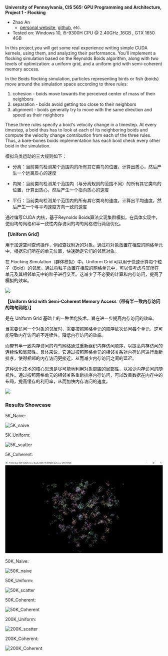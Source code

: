 **University of Pennsylvania, CIS 565: GPU Programming and Architecture,
Project 1 - Flocking**

* Zhao An
  *  [personal website](https://volleria.github.io/), [github](https://github.com/Volleria), etc.
* Tested on: Windows 10, i5-9300H CPU @ 2.40GHz ,16GB , GTX 1650 4GB



In this project,you will get some real experience writing simple CUDA kernels, using them, and analyzing their performance. You'll implement a flocking simulation based on the Reynolds Boids algorithm, along with two levels of optimization: a uniform grid, and a uniform grid with semi-coherent memory access.

In the Boids flocking simulation, particles representing birds or fish (boids) move around the simulation space according to three rules:

1. cohesion - boids move towards the perceived center of mass of their neighbors
2. separation - boids avoid getting too close to their neighbors
3. alignment - boids generally try to move with the same direction and speed as their neighbors

These three rules specify a boid's velocity change in a timestep. At every timestep, a boid thus has to look at each of its neighboring boids and compute the velocity change contribution from each of the three rules. Thus, a bare-bones boids implementation has each boid check every other boid in the simulation.



模拟鸟类运动的三大规则如下：

- 分离：当前类鸟检测某个范围内的所有其它类鸟的位置，计算出质心，然后产生一个远离质心的速度

- 内聚：当前类鸟检测某个范围内（与分离规则的范围不同）的所有其它类鸟的位置，计算出质心，然后产生一个指向质心的速度

- 平行：当前类鸟检测某个范围内的所有其它类鸟的速度，计算出平均速度，然后产生一个与平均速度方向一致的速度

  

通过编写CUDA 内核，基于Reynolds Boids算法实现集群模拟。在具体实现中，使用均匀网格和半一致性内存访问的均匀网格进行两级优化。

**【Uniform Grid】**

用于加速空间查询操作，例如查找附近的对象。通过将对象放置在相应的网格单元中，根据它们所在的单元位置，快速确定它们的邻居对象。

在 Flocking Simulation（群体模拟）中，Uniform Grid 可以用于快速计算每个粒子（Boid）的邻居。通过将粒子放置在相应的网格单元中，可以仅考虑与其所在单元及其相邻单元中的粒子进行交互。这减少了不必要的计算和内存访问，提高了模拟的效率。

![](images/Boids%20Ugrids%20buffers%20naive.png)



**【Uniform Grid with Semi-Coherent Memory Access（带有半一致内存访问的均匀网格）】**

是在 Uniform Grid 基础上的一种优化技术，旨在进一步提高内存访问的效率。

当需要访问一个对象的邻居时，需要按照网格单元的顺序依次访问每个单元，这可能导致内存访问的不连续性，降低内存访问的效率。

而带有半一致内存访问的均匀网格通过重新组织内存访问顺序，以提高内存访问的连续性和局部性。具体来说，它通过按照网格单元的相邻关系对内存访问进行重新排序，使得相邻的内存访问更接近，从而减少内存访问之间的延迟。

这种优化技术的核心思想是尽可能地利用对象周围的局部性，以减少内存访问的随机性。通过按照网格单元的相邻关系重新排序内存访问，可以改善数据在内存中的布局，提高缓存的利用率，从而加快内存访问的速度。

![](images/Boids%20Ugrids%20buffers%20data%20coherent.png)



### Results Showcase

5K_Naive:

![5K_naive](images/5K_naive.gif)

5K_Uniform:

![5K_scatter](images/5K_scatter.gif)

5K_Coherent:

![5K_Coherent](images/5K_Coherent.gif)

50K_Naive:

![50K_naive](images/50K_naive.gif)

50K_Uniform:

![50K_scatter](images/50K_scatter.gif)

50K_Coherent:

![50K_Coherent](images/50K_Coherent.gif)



200K_Uniform:

![200K_scatter](images/200K_scatter.gif)

200K_Coherent:

![200K_Coherent](images/200K_Coherent.gif)

